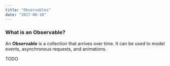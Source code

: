 ```yaml
---
title: "Observables"
date: "2017-08-10"
---
```


### What is an Observable?

An **Observable** is a collection that arrives over time. It can be used to model events, asynchronous requests, and animations.

TODO